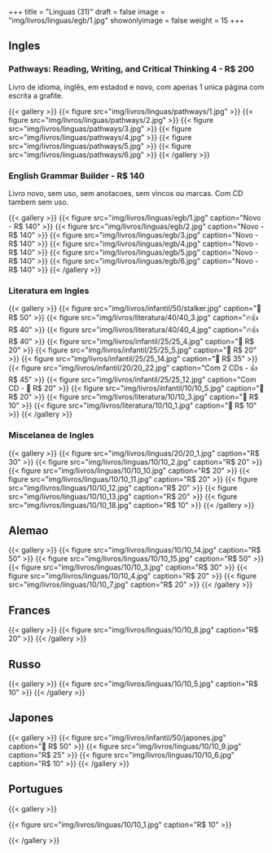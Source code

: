 +++
title = "Linguas (31)"
draft = false
image = "img/livros/linguas/egb/1.jpg"
showonlyimage = false
weight = 15
+++

<!--more-->

## Ingles

### Pathways: Reading, Writing, and Critical Thinking 4 - R$ 200

Livro de idioma, inglês, em estadod e novo, com apenas 1 unica página com escrita a grafite.

{{< gallery >}}
{{< figure src="img/livros/linguas/pathways/1.jpg" >}}
{{< figure src="img/livros/linguas/pathways/2.jpg" >}}
{{< figure src="img/livros/linguas/pathways/3.jpg" >}}
{{< figure src="img/livros/linguas/pathways/4.jpg" >}}
{{< figure src="img/livros/linguas/pathways/5.jpg" >}}
{{< figure src="img/livros/linguas/pathways/6.jpg" >}}
{{< /gallery >}}

### English Grammar Builder - R$ 140

Livro novo, sem uso, sem anotacoes, sem vincos ou marcas. Com CD tambem sem uso.

{{< gallery >}}
{{< figure src="img/livros/linguas/egb/1.jpg" caption="Novo - R$ 140" >}}
{{< figure src="img/livros/linguas/egb/2.jpg" caption="Novo - R$ 140" >}}
{{< figure src="img/livros/linguas/egb/3.jpg" caption="Novo - R$ 140" >}}
{{< figure src="img/livros/linguas/egb/4.jpg" caption="Novo - R$ 140" >}}
{{< figure src="img/livros/linguas/egb/5.jpg" caption="Novo - R$ 140" >}}
{{< figure src="img/livros/linguas/egb/6.jpg" caption="Novo - R$ 140" >}}
{{< /gallery >}}

### Literatura em Ingles

{{< gallery >}}
{{< figure src="img/livros/infantil/50/stalker.jpg" caption="💖 R$ 50" >}}
{{< figure src="img/livros/literatura/40/40_3.jpg" caption="🔥👍 R$ 40" >}}
{{< figure src="img/livros/literatura/40/40_4.jpg" caption="🔥👍 R$ 40" >}}
{{< figure src="img/livros/infantil/25/25_4.jpg" caption="💖 R$ 20" >}}
{{< figure src="img/livros/infantil/25/25_5.jpg" caption="💖 R$ 20" >}}
{{< figure src="img/livros/infantil/25/25_14.jpg" caption="💖 R$ 35" >}}
{{< figure src="img/livros/infantil/20/20_22.jpg" caption="Com 2 CDs - 👍 R$ 45" >}}
{{< figure src="img/livros/infantil/25/25_12.jpg" caption="Com CD - 💖 R$ 20" >}}
{{< figure src="img/livros/infantil/10/10_5.jpg" caption="💖 R$ 20" >}}
{{< figure src="img/livros/literatura/10/10_3.jpg" caption="🤔 R$ 10" >}}
{{< figure src="img/livros/literatura/10/10_1.jpg" caption="💖 R$ 10" >}}
{{< /gallery >}}

### Miscelanea de Ingles

{{< gallery >}}
{{< figure src="img/livros/linguas/20/20_1.jpg" caption="R$ 30" >}}
{{< figure src="img/livros/linguas/10/10_2.jpg" caption="R$ 20" >}}
{{< figure src="img/livros/linguas/10/10_10.jpg" caption="R$ 20" >}}
{{< figure src="img/livros/linguas/10/10_11.jpg" caption="R$ 20" >}}
{{< figure src="img/livros/linguas/10/10_12.jpg" caption="R$ 20" >}}
{{< figure src="img/livros/linguas/10/10_13.jpg" caption="R$ 20" >}}
{{< figure src="img/livros/linguas/10/10_18.jpg" caption="R$ 10" >}}
{{< /gallery >}}

## Alemao

{{< gallery >}}
{{< figure src="img/livros/linguas/10/10_14.jpg" caption="R$ 50" >}}
{{< figure src="img/livros/linguas/10/10_15.jpg" caption="R$ 50" >}}
{{< figure src="img/livros/linguas/10/10_3.jpg" caption="R$ 30" >}}
{{< figure src="img/livros/linguas/10/10_4.jpg" caption="R$ 20" >}}
{{< figure src="img/livros/linguas/10/10_7.jpg" caption="R$ 20" >}}
{{< /gallery >}}

## Frances

{{< gallery >}}
{{< figure src="img/livros/linguas/10/10_8.jpg" caption="R$ 20" >}}
{{< /gallery >}}

## Russo

{{< gallery >}}
{{< figure src="img/livros/linguas/10/10_5.jpg" caption="R$ 10" >}}
{{< /gallery >}}

## Japones

{{< gallery >}}
{{< figure src="img/livros/infantil/50/japones.jpg" caption="💖 R$ 50" >}}
{{< figure src="img/livros/linguas/10/10_9.jpg" caption="R$ 25" >}}
{{< figure src="img/livros/linguas/10/10_6.jpg" caption="R$ 10" >}}
{{< /gallery >}}


## Portugues

{{< gallery >}}

{{< figure src="img/livros/linguas/10/10_1.jpg" caption="R$ 10" >}}


{{< /gallery >}}

